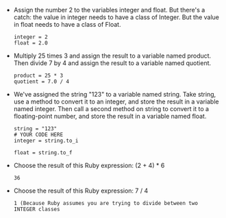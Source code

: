 - Assign the number 2 to the variables integer and float. But there's a catch: the value in integer needs to have a class of Integer. But the value in float needs to have a class of Float.

    ```
    integer = 2
    float = 2.0
    ```

- Multiply 25 times 3 and assign the result to a variable named product. Then divide 7 by 4 and assign the result to a variable named quotient.

    ```
    product = 25 * 3
    quotient = 7.0 / 4
    ```

- We've assigned the string "123" to a variable named string. Take string, use a method to convert it to an integer, and store the result in a variable named integer. Then call a second method on string to convert it to a floating-point number, and store the result in a variable named float.

    ```
    string = "123"
    # YOUR CODE HERE
    integer = string.to_i

    float = string.to_f
    ```

- Choose the result of this Ruby expression: (2 + 4) * 6

    `36`

- Choose the result of this Ruby expression: 7 / 4

    `1 (Because Ruby assumes you are trying to divide between two INTEGER classes`


